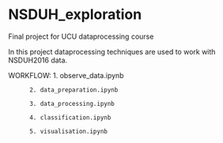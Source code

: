 # NSDUH_exploration
Final project for UCU dataprocessing course

In this project dataprocessing techniques are used to work with NSDUH2016 data.

WORKFLOW: 1. observe_data.ipynb

          2. data_preparation.ipynb

          3. data_processing.ipynb

          4. classification.ipynb

          5. visualisation.ipynb
